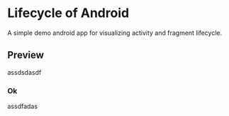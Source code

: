 # Lifecycle of Android
A simple demo android app for visualizing activity and fragment lifecycle.

## Preview
assdsdasdf

### Ok
assdfadas